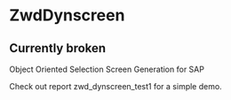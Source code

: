 # ZwdDynscreen 
## Currently broken

Object Oriented Selection Screen Generation for SAP

Check out report zwd_dynscreen_test1 for a simple demo.
